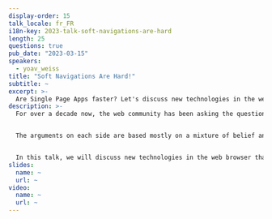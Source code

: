 ```yaml
---
display-order: 15
talk_locale: fr_FR
i18n-key: 2023-talk-soft-navigations-are-hard
length: 25
questions: true
pub_date: "2023-03-15"
speakers:
  - yoav_weiss
title: "Soft Navigations Are Hard!"
subtitle: ~
excerpt: >-
  Are Single Page Apps faster? Let's discuss new technologies in the web browser that allow us to measure performance metrics for SPAs.
description: >-
  For over a decade now, the web community has been asking the question, "Are Single Page Apps faster?"


  The arguments on each side are based mostly on a mixture of belief and anecdote, since we didn't have the data to answer these questions. Until now.


  In this talk, we will discuss new technologies in the web browser that allow us to measure performance metrics for Single Page Apps in the same way as for Multipage Apps. We'll look at their functionality, how they work, and how you can use them to improve the performance of your SPA.
slides:
  name: ~
  url: ~
video:
  name: ~
  url: ~
---
```

